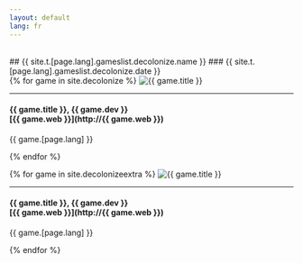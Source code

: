 ```yaml
---
layout: default
lang: fr
---
```

<title>{{ site.t.[page.lang].gameslist.decolonize.name }}</title>

<section id="games" class="container-fluid content-section text-center bg-yellow" markdown="1">
<br>
## {{ site.t.[page.lang].gameslist.decolonize.name }}
### {{ site.t.[page.lang].gameslist.decolonize.date }}
<br>
</section>

<div class="col-lg-10 col-lg-offset-1 text-justify" markdown="1">
{% for game in site.decolonize %}
<img src="/img/{{ game.tag }}/{{ game.img }}" alt="{{ game.title }}" class="img-responsive; {{ game.dir }}">

---

#### {{ game.title }}, {{ game.dev }}<br>[{{ game.web }}](http://{{ game.web }})
{{ game.[page.lang] }}

{% endfor %}

{% for game in site.decolonizeextra %}
<img src="/img/{{ game.tag }}/{{ game.img }}" alt="{{ game.title }}" class="img-responsive; {{ game.dir }}">

---

#### {{ game.title }}, {{ game.dev }}<br>[{{ game.web }}](http://{{ game.web }})
{{ game.[page.lang] }}

{% endfor %}
</div>
